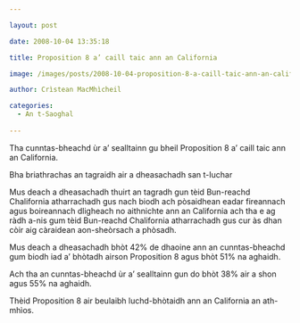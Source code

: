 ```yaml
---

layout: post

date: 2008-10-04 13:35:18

title: Proposition 8 a’ caill taic ann an California

image: /images/posts/2008-10-04-proposition-8-a-caill-taic-ann-an-california.webp

author: Crìstean MacMhìcheil

categories:
  - An t-Saoghal
  
---
```


Tha cunntas-bheachd ùr a&#8217; sealltainn gu bheil Proposition 8 a&#8217; caill taic ann an California.

Bha briathrachas an tagraidh air a dheasachadh san t-Iuchar

Mus deach a dheasachadh thuirt an tagradh gun tèid Bun-reachd Chalifornia atharrachadh gus nach biodh ach pòsaidhean eadar fireannach agus boireannach dligheach no aithnichte ann an California ach tha e ag ràdh a-nis gum tèid Bun-reachd Chalifornia atharrachadh gus cur às dhan còir aig càraidean aon-sheòrsach a phòsadh.

Mus deach a dheasachadh bhòt 42% de dhaoine ann an cunntas-bheachd gum biodh iad a&#8217; bhòtadh airson Proposition 8 agus bhòt 51% na aghaidh.

Ach tha an cunntas-bheachd ùr a&#8217; sealltainn gun do bhòt 38% air a shon agus 55% na aghaidh.

Thèid Proposition 8 air beulaibh luchd-bhòtaidh ann an California an ath-mhìos.
